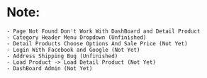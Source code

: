 # Note:
    - Page Not Found Don't Work With DashBoard and Detail Product
    - Category Header Menu Dropdown (Unfinished)
    - Detail Products Choose Options And Sale Price (Not Yet)
    - Login With Facebook and Google (Not Yet)
    - Address Shipping Bug (Unfinished)
    - Load Product -> Load Detail Product (Not Yet)
    - DashBoard Admin (Not Yet) 